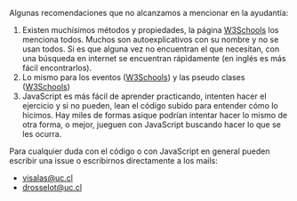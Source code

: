 Algunas recomendaciones que no alcanzamos a mencionar en la ayudantía:

1. Existen muchísimos métodos y propiedades, la página [W3Schools](https://www.w3schools.com/jsref/dom_obj_all.asp) los menciona todos. Muchos son autoexplicativos con su nombre y no se usan todos. Si es que alguna vez no encuentran el que necesitan, con una búsqueda en internet se encuentran rápidamente (en inglés es más fácil encontrarlos). 
2. Lo mismo para los eventos ([W3Schools](https://www.w3schools.com/jsref/dom_obj_event.asp)) y las pseudo clases ([W3Schools](https://www.w3schools.com/css/css_pseudo_classes.asp))
3. JavaScript es más fácil de aprender practicando, intenten hacer el ejercicio y si no pueden, lean el código subido para entender cómo lo hicimos. Hay miles de formas asique podrían intentar hacer lo mismo de otra forma, o mejor, jueguen con JavaScript buscando hacer lo que se les ocurra.

Para cualquier duda con el código o con JavaScript en general pueden escribir una issue o escribirnos directamente a los mails:
- visalas@uc.cl
- drosselot@uc.cl